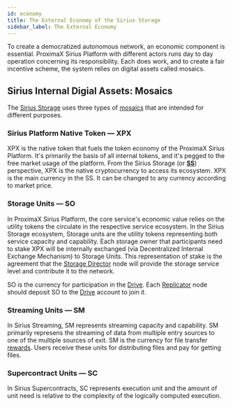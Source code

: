 ```yaml
---
id: economy
title: The External Economy of the Sirius Storage
sidebar_label: The External Economy
---
```


To create a democratized autonomous network, an economic component is essential. ProximaX Sirius Platform with different actors runs day to day operation concerning its responsibility. Each does work, and to create a fair incentive scheme, the system relies on digital assets called mosaics.

## Sirius Internal Digial Assets: Mosaics

The [Sirius Storage](what_is.md) uses three types of [mosaics](https://bcdocs.xpxsirius.io/docs/built-in-features/mosaic/) that are intended for different purposes.

### Sirius Platform Native Token — XPX

XPX is the native token that fuels the token economy of the ProximaX Sirius Platform. It's primarily the basis of all internal tokens, and it's pegged to the free market usage of the platform. From the Sirius Storage (or **[SS](what_is.md)**) perspective, XPX is the native cryptocurrency to access its ecosystem. XPX is the main currency in the SS. It can be changed to any currency according to market price.

### Storage Units — SO

In ProximaX Sirius Platform, the core service's economic value relies on the utility tokens the circulate in the respective service ecosystem. In the Sirius Storage ecosystem, Storage units are the utility tokens representing both service capacity and capability. Each storage owner that participants need to stake XPX will be internally exchanged (via Decentralized Internal Exchange Mechanism) to Storage Units. This representation of stake is the agreement that the [Storage Director](../roles/owner.md) node will provide the storage service level and contribute it to the network.

SO is the currency for participation in the [Drive](../built_in_features/drive/overview.md). Each [Replicator](../roles/replicator.md) node should deposit SO to the [Drive](../built_in_features/drive/overview.md) account to join it.

### Streaming Units — SM

In Sirius Streaming, SM represents streaming capacity and capability. SM primarily represens the streaming of data from multiple entry sources to one of the multiple sources of exit. SM is the currency for file transfer [rewards](../built_in_features/reward.md). Users receive these units for distributing files and pay for getting files.

### Supercontract Units — SC

In Sirius Supercontracts, SC represents execution unit and the amount of unit need is relative to the complexity of the logically computed execution.